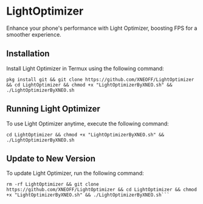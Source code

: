 # LightOptimizer
Enhance your phone's performance with Light Optimizer, boosting FPS for a smoother experience.

## Installation

Install Light Optimizer in Termux using the following command:

```shell
pkg install git && git clone https://github.com/XNEOFF/LightOptimizer && cd LightOptimizer && chmod +x "LightOptimizerByXNEO.sh" && ./LightOptimizerByXNEO.sh
```

## Running Light Optimizer

To use Light Optimizer anytime, execute the following command:

```shell
cd LightOptimizer && chmod +x "LightOptimizerByXNEO.sh" && ./LightOptimizerByXNEO.sh
```

## Update to New Version

To update Light Optimizer, run the following command:

```shell
rm -rf LightOptimizer && git clone https://github.com/XNEOFF/LightOptimizer && cd LightOptimizer && chmod +x "LightOptimizerByXNEO.sh" && ./LightOptimizerByXNEO.sh```
